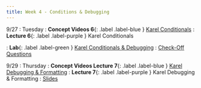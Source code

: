 ```yaml
---
title: Week 4 - Conditions & Debugging
---
```


9/27
: Tuesday
: **Concept Videos 6**{: .label .label-blue } [Karel Conditionals](#)
: **Lecture 6**{: .label .label-purple } Karel Conditionals
  <!-- : [Slides](#) -->
: **Lab**{: .label .label-green } [Karel Conditionals & Debugging](https://edstem.org/us/courses/24341/lessons/42800)
  : [Check-Off Questions](https://cs151.org/lab/)


9/29
: Thursday
: **Concept Videos Lecture 7**{: .label .label-blue } [Karel Debugging & Formatting](#)
: **Lecture 7**{: .label .label-purple } Karel Debugging & Formatting
  : [Slides](#)
